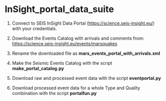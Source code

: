 # InSight_portal_data_suite

1. Connect to SEIS InSight Data Portal (https://science.seis-insight.eu/) with your credentials.

2. Download the Events Catalog with arrivals and comments from: https://science.seis-insight.eu/events/marsquakes

3. Rename the downloaded file as **mars_events_portal_with_arrivals.xml**

4. Make the Seismic Events Catalog with the script **make_portal_catalog.py**

5. Download raw and processed event data with the script **eventportal.py**

6. Download processed event data for a whole Type and Quality combination with the script **portalfun.py**
